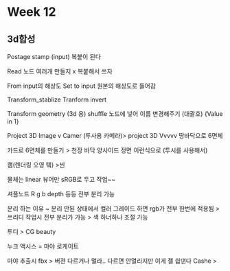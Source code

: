 Week 12
=============

3d합성 
-------------

Postage stamp (input)
복붙이 된다 

Read 노드 여러개 만들지 x 복붙해서 쓰자

From input의 해상도
Set to input 원본의 해상도로 들어감

Transform_stablize
Tranform invert

Transform geometry (3d 용)
shuffle 노드에 넣어 이름 변경해주기 (대괄호)
{Value in 1}


Project 3D
                                           Image
                                              v
Camer (투사용 카메라)> project 3D
                                        Vvvvv
          땅바닥으로 6면체 

카드로 6면체를 만들기 > 천장 바닥 양사이드 정면 이런식으로 (투시를 사용해서)


캠(렌더링 오영 탴) >씬


물체는 linear
뷰어만 sRGB로 두고 작업~~

셔플노드
R g b depth 등등 전부 분리 가능

분리 하는 이유 ~
분리 안된 상태에서 컬러 그레이드 하면 rgb가 전부 한번에 적용됨 > 쓰리디 작업시 전부 분리가 가능 > 색 하너하나 조절 가능

투디 > CG beauty 

누크 액시스 = 마야 로케이트

마야 추출시 fbx > 버젼 다르거나 멀라.. 다르면 안열리지만 이게 젤 쉽댄다
Cashe > 
